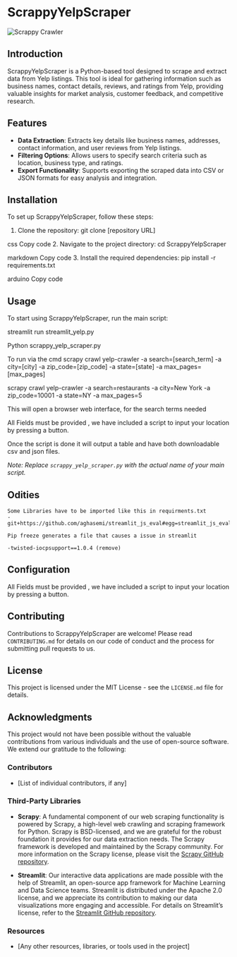 # ScrappyYelpScraper

![Scrappy Crawler](https://i.postimg.cc/C12phFSG/Scappy-Crawler.png)

## Introduction

ScrappyYelpScraper is a Python-based tool designed to scrape and extract data from Yelp listings. This tool is ideal for gathering information such as business names, contact details, reviews, and ratings from Yelp, providing valuable insights for market analysis, customer feedback, and competitive research.

## Features

- **Data Extraction**: Extracts key details like business names, addresses, contact information, and user reviews from Yelp listings.
- **Filtering Options**: Allows users to specify search criteria such as location, business type, and ratings.
- **Export Functionality**: Supports exporting the scraped data into CSV or JSON formats for easy analysis and integration.

## Installation

To set up ScrappyYelpScraper, follow these steps:

1. Clone the repository:
   git clone [repository URL]

css
Copy code 2. Navigate to the project directory:
cd ScrappyYelpScraper

markdown
Copy code 3. Install the required dependencies:
pip install -r requirements.txt

arduino
Copy code

## Usage

To start using ScrappyYelpScraper, run the main script:

streamlit run streamlit_yelp.py

Python scrappy_yelp_scraper.py

To run via the cmd
scrapy crawl yelp-crawler -a search=[search_term] -a city=[city] -a zip_code=[zip_code] -a state=[state] -a max_pages=[max_pages]

scrapy crawl yelp-crawler -a search=restaurants -a city=New York -a zip_code=10001 -a state=NY -a max_pages=5

This will open a browser web interface, for the search terms needed

All Fields must be provided , we have included a script to input your location by pressing a button.

Once the script is done it will output a table and have both downloadable csv and json files.

_Note: Replace `scrappy_yelp_scraper.py` with the actual name of your main script._

## Odities

    Some Libraries have to be imported like this in requirments.txt
    -git+https://github.com/aghasemi/streamlit_js_eval#egg=streamlit_js_eval

    Pip freeze generates a file that causes a issue in streamlit

    -twisted-iocpsupport==1.0.4 (remove)

## Configuration

All Fields must be provided , we have included a script to input your location by pressing a button.

## Contributing

Contributions to ScrappyYelpScraper are welcome! Please read `CONTRIBUTING.md` for details on our code of conduct and the process for submitting pull requests to us.

## License

This project is licensed under the MIT License - see the `LICENSE.md` file for details.

## Acknowledgments

This project would not have been possible without the valuable contributions from various individuals and the use of open-source software. We extend our gratitude to the following:

### Contributors

- [List of individual contributors, if any]

### Third-Party Libraries

- **Scrapy**: A fundamental component of our web scraping functionality is powered by Scrapy, a high-level web crawling and scraping framework for Python. Scrapy is BSD-licensed, and we are grateful for the robust foundation it provides for our data extraction needs. The Scrapy framework is developed and maintained by the Scrapy community. For more information on the Scrapy license, please visit the [Scrapy GitHub repository](https://github.com/scrapy/scrapy).

- **Streamlit**: Our interactive data applications are made possible with the help of Streamlit, an open-source app framework for Machine Learning and Data Science teams. Streamlit is distributed under the Apache 2.0 license, and we appreciate its contribution to making our data visualizations more engaging and accessible. For details on Streamlit’s license, refer to the [Streamlit GitHub repository](https://github.com/streamlit/streamlit).

### Resources

- [Any other resources, libraries, or tools used in the project]
